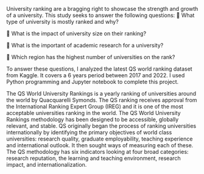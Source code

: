 
University ranking are a bragging right to showcase the strength and growth of a university. This study seeks to answer the following questions:
	What type of university is mostly ranked and why?

	What is the impact of university size on their ranking?

	What is the important of academic research for a university?

	Which region has the highest number of universities on the rank?

To answer these questions, I analyzed the latest QS world ranking dataset from Kaggle. It covers a 6 years period between 2017 and 2022. I used Python programming and Jupyter notebook to complete this project.

The QS World University Rankings is a yearly ranking of universities around the world by Quacquarelli Symonds. The QS ranking receives approval from the International Ranking Expert Group (IREG) and it is one of the most acceptable universities ranking in the world. The QS World University Rankings methodology has been designed to be accessible, globally relevant, and stable.  QS originally began the process of ranking universities internationally by identifying the primary objectives of world class universities: research quality, graduate employability, teaching experience and international outlook. It then sought ways of measuring each of these. The QS methodology has six indicators looking at four broad categories: research reputation, the learning and teaching environment, research impact, and internationalization.  
